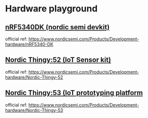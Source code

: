 # Hardware playground

## [nRF5340DK (nordic semi devkit)](nRF5340DK/README.md)
official ref: https://www.nordicsemi.com/Products/Development-hardware/nRF5340-DK

## [Nordic Thingy:52 (IoT Sensor kit)](thingy52/README.md)
official ref: https://www.nordicsemi.com/Products/Development-hardware/Nordic-Thingy-52

## [Nordic Thingy:53 (IoT prototyping platform](thingy53/README.md)
official ref: https://www.nordicsemi.com/Products/Development-hardware/Nordic-Thingy-53
